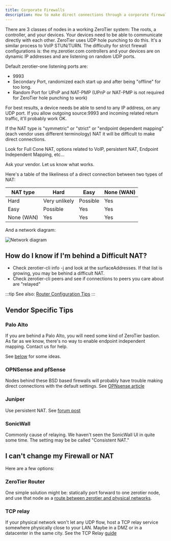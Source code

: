 ```yaml
---
title: Corporate Firewalls
description: How to make direct connections through a corporate firewall
---
```


There are 3 classes of nodes in a working ZeroTier system: The roots, a controller, and your devices. Your devices need to be able to communicate directly with each other. ZeroTier uses UDP hole punching to do this. It's a similar process to VoIP STUN/TURN. The difficulty for strict firewall configurations is: the my.zerotier.com controllers and your devices are on dynamic IP addresses and are listening on random UDP ports.

Default zerotier-one listening ports are:

- 9993
- Secondary Port, randomized each start up and after being "offline" for too long.
- Random Port for UPnP and NAT-PMP (UPnP or NAT-PMP is not required for ZeroTier hole punching to work)

For best results, a device needs be able to send to any IP address, on any UDP port. If you allow outgoing source:9993 and incoming related return traffic, it'll probably work OK.

If the NAT type is "symmetric" or "strict" or "endpoint dependent mapping" (each vendor uses different terminology) NAT it will be difficult to make direct connections.

Look for Full Cone NAT, options related to VoIP, persistent NAT, Endpoint Independent Mapping, etc…

Ask your vendor. Let us know what works.

Here's a table of the likeliness of a direct connection between two types of NAT:

|NAT type|Hard|Easy|None (WAN)|
|-|-|-|-|
|Hard|Very unlikely|Possible|Yes|
|Easy|Possible|Yes|Yes|
|None (WAN)|Yes|Yes|Yes|

And a network diagram:

![Network diagram](./images/corporate-firewall-01.png)

## How do I know if I'm behind a Difficult NAT?

- Check zerotier-cli info -j and look at the surfaceAddresses. If that list is growing, you may be behind a difficult NAT.
- Check zerotier-cli peers and see if connections to peers you care about are "relayed"

:::tip
See also: [Router Configuration Tips](./routertips.md)
:::

## Vendor Specific Tips

### Palo Alto

If you are behind a Palo Alto, you will need some kind of ZeroTier bastion. As far as we know, there's no way to enable endpoint independent mapping. Contact us for help.

See [below](#i-cant-change-my-firewall-or-nat) for some ideas.

### OPNSense and pfSense

Nodes behind these BSD based firewalls will probably have trouble making direct connections with the default settings.
See [OPNsense article](opnsense#static-port)

### Juniper

Use persistent NAT. See [forum post](https://discuss.zerotier.com/t/srx-nat-configuration-for-a-zt-appliance/6115)

### SonicWall

Commonly cause of relaying. We haven't seen the SonicWall UI in quite some time. The setting may be be called "Consistent NAT."

## I can't change my Firewall or NAT

Here are a few options:

### ZeroTier Router

One simple solution might be: statically port forward to one zerotier node, and use that node as a [route between zerotier and physical networks](./route-between-phys-and-virt).

### TCP relay

If your physical network won't let any UDP flow, host a TCP relay service somewhere physically close to your LAN. Maybe in a DMZ or in a datacenter in the same city.
See the TCP Relay [guide](./relay)
